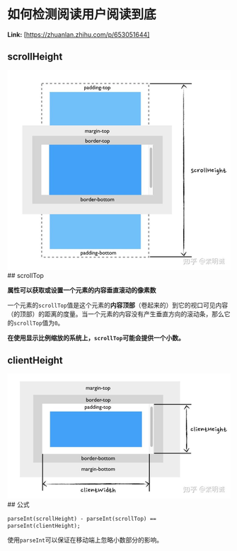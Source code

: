 # 如何检测阅读用户阅读到底



 **Link:** [https://zhuanlan.zhihu.com/p/653051644]

## scrollHeight  
![2b7c0705117329fc823801bb1926ef0e](../image/2b7c0705117329fc823801bb1926ef0e.jpg)## scrollTop  

**属性可以获取或设置一个元素的内容垂直滚动的像素数**

一个元素的`scrollTop`值是这个元素的**内容顶部**（卷起来的）到它的视口可见内容（的顶部）的距离的度量。当一个元素的内容没有产生垂直方向的滚动条，那么它的`scrollTop`值为`0`。

**在使用显示比例缩放的系统上，`scrollTop`可能会提供一个小数。**

## clientHeight  
![89f578be8847e299ba29b0c564859de2](../image/89f578be8847e299ba29b0c564859de2.jpg)## 公式  
```
parseInt(scrollHeight) - parseInt(scrollTop) == parseInt(clientHeight);
```

使用`parseInt`可以保证在移动端上忽略小数部分的影响。

